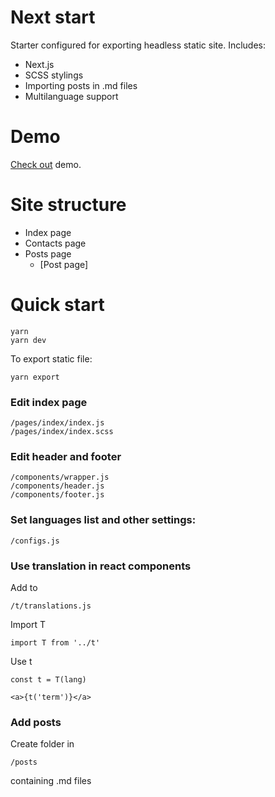 
# Next start

Starter configured for exporting headless static site. Includes:

- Next.js
- SCSS stylings
- Importing posts in .md files
- Multilanguage support

# Demo

[Check out](http://104.248.140.157:3033) demo.


# Site structure

- Index page
- Contacts page
- Posts page
    - [Post page]

# Quick start

```
yarn
yarn dev
```

To export static file:

```
yarn export
```

### Edit index page

```
/pages/index/index.js
/pages/index/index.scss
```

### Edit header and footer

```
/components/wrapper.js
/components/header.js
/components/footer.js
```

### Set languages list and other settings:

```
/configs.js
```

### Use translation in react components

Add to

```
/t/translations.js
```

Import T

```
import T from '../t'
```

Use t

```
const t = T(lang)

<a>{t('term')}</a>
```

### Add posts

Create <name> folder in

```
/posts
```

containing <lang>.md files
